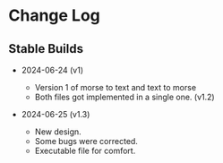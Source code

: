 # Change Log

## Stable Builds

* 2024-06-24 (v1)
  * Version 1 of morse to text and text to morse
  * Both files got implemented in a single one. (v1.2)

* 2024-06-25 (v1.3)
  * New design.
  * Some bugs were corrected.
  * Executable file for comfort.
